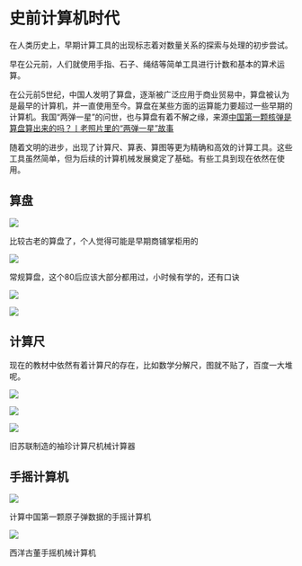 # 史前计算机时代

在人类历史上，早期计算工具的出现标志着对数量关系的探索与处理的初步尝试。

早在公元前，人们就使用手指、石子、绳结等简单工具进行计数和基本的算术运算。

在公元前5世纪，中国人发明了算盘，逐渐被广泛应用于商业贸易中，算盘被认为是最早的计算机，并一直使用至今。算盘在某些方面的运算能力要超过一些早期的计算机。我国“两弹一星”的问世，也与算盘有着不解之缘，来源[中国第一颗核弹是算盘算出来的吗？丨老照片里的“两弹一星”故事](https://baijiahao.baidu.com/s?id=1709147197036586077&wfr=spider&for=pc)

随着文明的进步，出现了计算尺、算表、算图等更为精确和高效的计算工具。这些工具虽然简单，但为后续的计算机械发展奠定了基础。有些工具到现在依然在使用。

## 算盘

![](images/450624874932154.png)

比较古老的算盘了，个人觉得可能是早期商铺掌柜用的


![](images/87342819240555.png)

常规算盘，这个80后应该大部分都用过，小时候有学的，还有口诀

![](images/585652819258981.png)


![](images/96202919246848.png)

## 计算尺

现在的教材中依然有着计算尺的存在，比如数学分解尺，图就不贴了，百度一大堆呢。

![](images/202463319256238.png)


![](images/566933219259683.png)


![](images/503803419269872.png)

旧苏联制造的袖珍计算尺机械计算器

## 手摇计算机


![](images/55183419251992.png)

计算中国第一颗原子弹数据的手摇计算机

![](images/431213519267476.png)

西洋古董手摇机械计算机